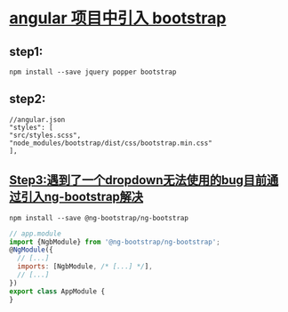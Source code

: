 # [angular 项目中引入 bootstrap](https://codeburst.io/getting-started-with-angular-7-and-bootstrap-4-styling-6011b206080)
## step1:
```
npm install --save jquery popper bootstrap
```
## step2:
```
//angular.json
"styles": [
"src/styles.scss",
"node_modules/bootstrap/dist/css/bootstrap.min.css"
],
```
## [Step3:遇到了一个dropdown无法使用的bug目前通过引入ng-bootstrap解决](https://www.techiediaries.com/angular-bootstrap-ui/)  
```shell
npm install --save @ng-bootstrap/ng-bootstrap
```
```javascript
// app.module
import {NgbModule} from '@ng-bootstrap/ng-bootstrap';
@NgModule({
  // [...]
  imports: [NgbModule, /* [...] */],
  // [...]
})
export class AppModule {
}
```